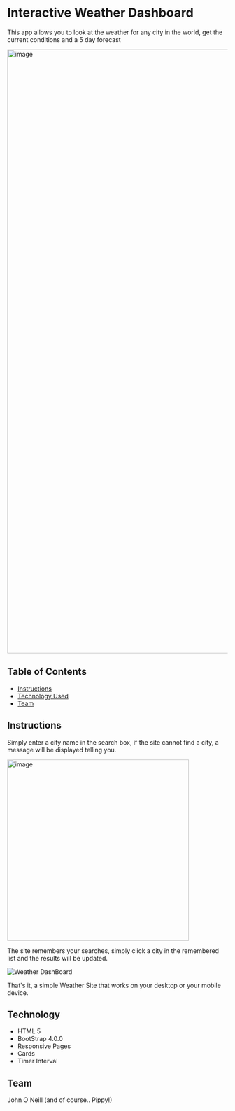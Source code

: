 # Interactive Weather Dashboard

This app allows you to look at the weather for any city in the world, get the current conditions and a 5 day forecast

<img width="1382" alt="image" src="https://user-images.githubusercontent.com/59762660/77037403-6039c180-6a05-11ea-9e84-19ef7bfeb2de.png">

## Table of Contents

- [Instructions](#Instructions)
- [Technology Used](#Technology)
- [Team](#Team)

## Instructions

Simply enter a city name in the search box, if the site cannot find a city, a message will be displayed telling you.

<img width="415" alt="image" src="https://user-images.githubusercontent.com/59762660/77037539-b444a600-6a05-11ea-8757-1f3589c6b9d6.png">

The site remembers your searches, simply click a city in the remembered list and the results will be updated.

![Weather DashBoard](https://user-images.githubusercontent.com/59762660/77037757-261cef80-6a06-11ea-9fc6-a369f5f8d4ac.gif)

That's it, a simple Weather Site that works on your desktop or your mobile device.

## Technology

- HTML 5
- BootStrap 4.0.0
- Responsive Pages
- Cards
- Timer Interval

## Team

John O'Neill
(and of course.. Pippy!)
